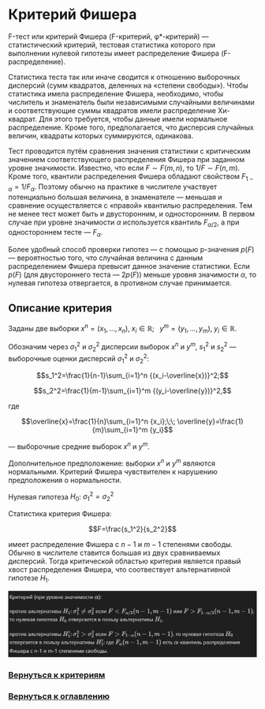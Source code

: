 # Критерий Фишера

F-тест или критерий Фишера (F-критерий, φ*-критерий) — статистический критерий, тестовая статистика которого при выполнении нулевой гипотезы имеет распределение Фишера (F-распределение).

Статистика теста так или иначе сводится к отношению выборочных дисперсий (сумм квадратов, деленных на «степени свободы»). Чтобы статистика имела распределение Фишера, необходимо, чтобы числитель и знаменатель были независимыми случайными величинами и соответствующие суммы квадратов имели распределение Хи-квадрат. Для этого требуется, чтобы данные имели нормальное распределение. Кроме того, предполагается, что дисперсия случайных величин, квадраты которых суммируются, одинакова.

Тест проводится путём сравнения значения статистики с критическим значением соответствующего распределения Фишера при заданном уровне значимости. Известно, что если 
$F\sim F(m,n)$, то 
$1/F\sim F(n,m)$. Кроме того, квантили распределения Фишера обладают свойством 
$F_{1-\alpha }=1/F_{\alpha }$. Поэтому обычно на практике в числителе участвует потенциально большая величина, в знаменателе — меньшая и сравнение осуществляется с «правой» квантилью распределения. Тем не менее тест может быть и двусторонним, и односторонним. В первом случае при уровне значимости 
$\alpha$ используется квантиль 
$F_{\alpha /2}$, а при одностороннем тесте — 
$F_{\alpha }$.

Более удобный способ проверки гипотез — с помощью p-значения 
$p(F)$ — вероятностью того, что случайная величина с данным распределением Фишера превысит данное значение статистики. Если 
$p(F)$ (для двустороннего теста — 
$2p(F)$) меньше уровня значимости 
$\alpha$, то нулевая гипотеза отвергается, в противном случае принимается.

## Описание критерия

Заданы две выборки $x^n=(x_1,\ldots,x_n),\; x_i \in \mathbb{R};\;\;$
$y^m = (y_1,\ldots,y_m),\; y_i \in \mathbb{R}.$

Обозначим через $\sigma_1^2$ и $\sigma_2^2$ дисперсии выборок $x^n$ и $y^m$, $s_1^2$ и $s_2^2$ — выборочные оценки дисперсий $\sigma_1^2$ и $\sigma_2^2$:

$$s_1^2=\frac{1}{n-1}\sum_{i=1}^n {(x_i-\overline{x})}^2;$$

$$s_2^2=\frac{1}{m-1}\sum_{i=1}^m {(y_i-\overline{y})}^2,$$

где

$$\overline{x}=\frac{1}{n}\sum_{i=1}^n {x_i};\;\; \overline{y}=\frac{1}{m}\sum_{i=1}^m {y_i}$$

— выборочные средние выборок $x^n$ и $y^m$.

Дополнительное предположение: выборки $x^n$ и $y^m$ являются нормальными. Критерий Фишера чувствителен к нарушению предположения о нормальности.

Нулевая гипотеза $H_0$: $\sigma_1^2=\sigma_2^2$

Статистика критерия Фишера:

$$F=\frac{s_1^2}{s_2^2}$$

имеет распределение Фишера с $n-1$ и $m-1$ степенями свободы. Обычно в числителе ставится большая из двух сравниваемых дисперсий. Тогда критической областью критерия является правый хвост распределения Фишера, что соотвествует альтернативной гипотезе $H_1$.

![alt text](image-1.png)

### [Вернуться к критериям](../Navigation_criteria.md)

### [Вернуться к оглавлению](../../README.md)